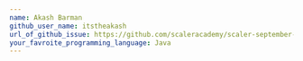 ```yaml
--- 
name: Akash Barman
github_user_name: itstheakash
url_of_github_issue: https://github.com/scaleracademy/scaler-september-open-source-challenge/issues/120
your_favroite_programming_language: Java
---
```

